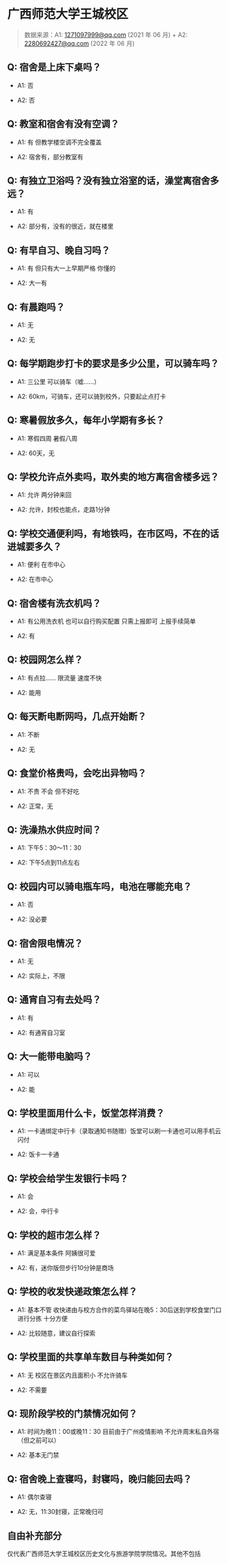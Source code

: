 # 广西师范大学王城校区

> 数据来源：A1: 1271097999@qq.com (2021 年 06 月) + A2: 2280692427@qq.com (2022 年 06 月)

## Q: 宿舍是上床下桌吗？

- A1: 否

- A2: 否

## Q: 教室和宿舍有没有空调？

- A1: 有 但教学楼空调不完全覆盖

- A2: 宿舍有，部分教室有

## Q: 有独立卫浴吗？没有独立浴室的话，澡堂离宿舍多远？

- A1: 有

- A2: 部分有，没有的很近，就在楼里

## Q: 有早自习、晚自习吗？

- A1: 有 但只有大一上早期严格 你懂的

- A2: 大一有

## Q: 有晨跑吗？

- A1: 无

- A2: 无

## Q: 每学期跑步打卡的要求是多少公里，可以骑车吗？

- A1: 三公里 可以骑车（嘘……）

- A2: 60km，可骑车，还可以骑到校外，只要起止点打卡

## Q: 寒暑假放多久，每年小学期有多长？

- A1: 寒假四周 暑假八周

- A2: 60天，无

## Q: 学校允许点外卖吗，取外卖的地方离宿舍楼多远？

- A1: 允许 两分钟来回

- A2: 允许，封校也能点，走路1分钟

## Q: 学校交通便利吗，有地铁吗，在市区吗，不在的话进城要多久？

- A1: 便利 在市中心

- A2: 在市中心

## Q: 宿舍楼有洗衣机吗？

- A1: 有公用洗衣机 也可以自行购买配置 只需上报即可 上报手续简单

- A2: 有

## Q: 校园网怎么样？

- A1: 有点拉…… 限流量 速度不快

- A2: 能用

## Q: 每天断电断网吗，几点开始断？

- A1: 不断

- A2: 无

## Q: 食堂价格贵吗，会吃出异物吗？

- A1: 不贵 不会 但不好吃

- A2: 正常，无

## Q: 洗澡热水供应时间？

- A1: 下午5：30～11：30

- A2: 下午5点到11点左右

## Q: 校园内可以骑电瓶车吗，电池在哪能充电？

- A1: 否

- A2: 没必要

## Q: 宿舍限电情况？

- A1: 无

- A2: 实际上，不限

## Q: 通宵自习有去处吗？

- A1: 有

- A2: 有通宵自习室

## Q: 大一能带电脑吗？

- A1: 可以

- A2: 能

## Q: 学校里面用什么卡，饭堂怎样消费？

- A1: 一卡通绑定中行卡（录取通知书随赠）饭堂可以刷一卡通也可以用手机云闪付

- A2: 饭卡一卡通

## Q: 学校会给学生发银行卡吗？

- A1: 会

- A2: 会，中行卡

## Q: 学校的超市怎么样？

- A1: 满足基本条件 阿姨很可爱

- A2: 有，迷你版但步行10分钟是商场

## Q: 学校的收发快递政策怎么样？

- A1: 基本不管 收快递由与校方合作的菜鸟驿站在晚5：30后送到学校食堂门口进行分拣 十分方便

- A2: 比较随意，建议自行探索

## Q: 学校里面的共享单车数目与种类如何？

- A1: 无 校区在景区内且面积小 不允许骑车

- A2: 不需要

## Q: 现阶段学校的门禁情况如何？

- A1: 时间为晚11：00或晚11：30 目前由于广州疫情影响 不允许周末私自外宿（但之前可以）

- A2: 基本无门禁

## Q: 宿舍晚上查寝吗，封寝吗，晚归能回去吗？

- A1: 偶尔查寝

- A2: 无，11:30封寝，正常晚归可

## 自由补充部分

仅代表广西师范大学王城校区历史文化与旅游学院学院情况。其他不包括